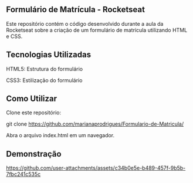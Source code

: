## Formulário de Matrícula - Rocketseat

Este repositório contém o código desenvolvido durante a aula da Rocketseat sobre a criação de um formulário de matrícula utilizando HTML e CSS.

## Tecnologias Utilizadas

HTML5: Estrutura do formulário

CSS3: Estilização do formulário


## Como Utilizar

Clone este repositório:

git clone https://github.com/marianaprodrigues/Formulario-de-Matricula/

Abra o arquivo index.html em um navegador.

## Demonstração

https://github.com/user-attachments/assets/c34b0e5e-b489-457f-9b5b-7fbc241c535c


